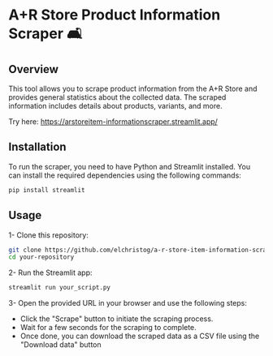 # A+R Store Product Information Scraper 🛋️

## Overview

This tool allows you to scrape product information from the A+R Store and provides general statistics about the collected data. The scraped information includes details about products, variants, and more.

Try here: https://arstoreitem-informationscraper.streamlit.app/

## Installation

To run the scraper, you need to have Python and Streamlit installed. You can install the required dependencies using the following commands:

```bash
pip install streamlit
```
## Usage

1- Clone this repository: 
```bash
git clone https://github.com/elchristog/a-r-store-item-information-scraper
cd your-repository
```

2- Run the Streamlit app:
```bash
streamlit run your_script.py
```

3- Open the provided URL in your browser and use the following steps:
- Click the "Scrape" button to initiate the scraping process.
- Wait for a few seconds for the scraping to complete.
- Once done, you can download the scraped data as a CSV file using the "Download data" button